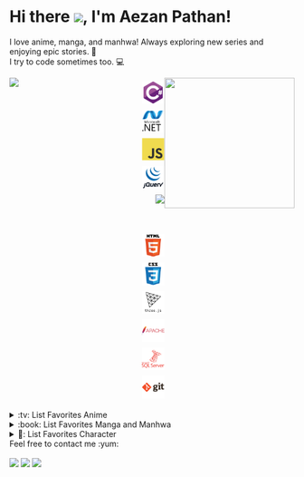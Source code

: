 # Hi there ![](https://user-images.githubusercontent.com/18350557/176309783-0785949b-9127-417c-8b55-ab5a4333674e.gif), I'm Aezan Pathan! 

I love anime, manga, and manhwa! Always exploring new series and enjoying epic stories. 👻
<br/>
I try to code sometimes too. 💻  


<img align='left' src="https://i.pinimg.com/originals/e1/06/ee/e106ee093d744089a5ce56fd49675047.gif" width="230" />


<img align='right' src="https://i.pinimg.com/originals/76/b8/bf/76b8bf71c7eca48894b89cfda19c8d54.gif" width="230" height="230" />




<div style="display: flex; flex-wrap: nowrap; justify-content: space-between; align-items: flex-start; gap: 20px; margin: 20px 0;">
 


  <!-- Right Column - Logos -->
  <div style="flex: 1 1 60%; display: flex; flex-wrap: wrap; gap: 10px; align-items: center; justify-content: flex-end;">
    <img src="https://github.com/devicons/devicon/blob/master/icons/csharp/csharp-original.svg" alt="C#" width="40" height="40">
    <img src="https://github.com/devicons/devicon/blob/master/icons/dot-net/dot-net-original-wordmark.svg" alt=".NET" width="40" height="40">
    <img src="https://github.com/devicons/devicon/blob/master/icons/javascript/javascript-original.svg" alt="JavaScript" width="40" height="40">
    <img src="https://github.com/devicons/devicon/blob/master/icons/jquery/jquery-original-wordmark.svg" alt="jQuery" width="40" height="40">
    <img height="60" src="https://www.nopcommerce.com/images/nopLogos/nopCommerce/nopcommerce_logo.svg">
    <img src="https://github.com/devicons/devicon/blob/master/icons/html5/html5-original-wordmark.svg" alt="HTML5" width="40" height="40">
    <img src="https://github.com/devicons/devicon/blob/master/icons/css3/css3-original-wordmark.svg" alt="CSS3" width="40" height="40">
    <img src="https://github.com/devicons/devicon/blob/master/icons/threejs/threejs-original-wordmark.svg" alt="Three.js" width="40" height="40">
    <img src="https://github.com/devicons/devicon/blob/master/icons/apache/apache-original-wordmark.svg" alt="Apache" width="40" height="40">
    <img src="https://github.com/devicons/devicon/blob/master/icons/microsoftsqlserver/microsoftsqlserver-plain-wordmark.svg" alt="SQL Server" width="40" height="40">
    <img src="https://github.com/devicons/devicon/blob/master/icons/git/git-original-wordmark.svg" alt="Git" width="40" height="40">
  </div>
</div>
<details>
<summary>:tv: List Favorites Anime</summary>
  
<!-- favorites_anime starts -->
* [Tokyo Ghoul](https://anilist.co/anime/20605)  
* [The Misfit of Demon King Academy](https://anilist.co/anime/112301)  
* [Black Clover](https://anilist.co/anime/97940)  
* [Blue Lock](https://anilist.co/anime/153162)  
* [The 100 Girlfriends Who Really, Really, Really, Really, Really Love You](https://anilist.co/anime/160392)  
* [The Daily Lives of High School Boys](https://anilist.co/anime/11843)  
* [Gintama](https://anilist.co/anime/918)  
* [Horimiya](https://anilist.co/anime/124080)  
* [Tonikaku Kawaii](https://anilist.co/anime/116267)  

<!-- favorites_anime ends -->

</details>
<details>
<summary>:book: List Favorites Manga and Manhwa</summary>
  
<!-- favorites_manga starts -->
* [Elecced](https://www.webtoons.com/en/action/eleceed/list?title_no=1571)
* [Azadarake no Classmate ga Shinpai](https://anilist.co/manga/166117)  
<!-- favorites_manga ends -->

</details>
<details>
<summary>🤩: List Favorites Character</summary>
  
<!-- favorites_characters starts -->
* [Ken Kaneki](https://anilist.co/character/87275)
* [Kyouko Hori](https://anilist.co/character/66171)
* [Nagisa Minase](https://anilist.co/character/162885)
* [Marin Kitagawa](https://anilist.co/character/133676)
* [Anos Voldigoad](https://anilist.co/character/152091)  
* [Asta](https://anilist.co/character/121681)  
* [Yoichi Isagi](https://anilist.co/character/127468)  
* [Nasa Yuzaki](https://anilist.co/character/163875)  
* [Polka Shinoyama](https://anilist.co/character/166278)  
* [Tatsumi Oga](https://anilist.co/character/38489)  
* [Senku Ishigami](https://anilist.co/character/127947)  
* [Sung Jin-Woo](https://anilist.co/character/176739)  
* [Kai](https://anilist.co/character/120267)  
* [Gintoki Sakata](https://anilist.co/character/1671)  

<!-- favorites_characters ends -->

</details>
Feel free to contact me :yum:
<br><br>
<a href="https://www.linkedin.com/in/aezan-pathan-069402228?utm_source=share&utm_campaign=share_via&utm_content=profile&utm_medium=android_app" target="_blank"><img src="https://img.shields.io/badge/LinkedIn-aezan-informational"></a>
<a href="mailto:aezanp@gmail.com"><img src="https://img.shields.io/badge/Email-aezanp%40gmail.com-orange"></a>
<a href="https://protfolio-aezan.vercel.app/" target="_blank"><img src="https://img.shields.io/badge/Personal%20Site-aezan.dev-red"></a>
